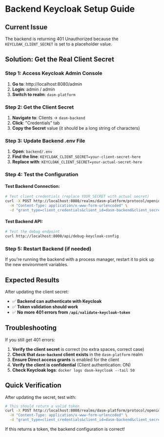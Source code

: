 # Backend Keycloak Setup Guide

## Current Issue
The backend is returning 401 Unauthorized because the `KEYCLOAK_CLIENT_SECRET` is set to a placeholder value.

## Solution: Get the Real Client Secret

### Step 1: Access Keycloak Admin Console
1. **Go to**: http://localhost:8080/admin
2. **Login**: admin / admin
3. **Switch to realm**: `dasm-platform`

### Step 2: Get the Client Secret
1. **Navigate to**: Clients → `dasm-backend`
2. **Click**: "Credentials" tab
3. **Copy the Secret** value (it should be a long string of characters)

### Step 3: Update Backend .env File
1. **Open**: `backend/.env`
2. **Find the line**: `KEYCLOAK_CLIENT_SECRET=your-client-secret-here`
3. **Replace with**: `KEYCLOAK_CLIENT_SECRET=your-actual-secret-here`

### Step 4: Test the Configuration

#### **Test Backend Connection:**
```bash
# Test client credentials (replace YOUR_SECRET with actual secret)
curl -X POST http://localhost:8080/realms/dasm-platform/protocol/openid-connect/token \
  -H "Content-Type: application/x-www-form-urlencoded" \
  -d "grant_type=client_credentials&client_id=dasm-backend&client_secret=YOUR_SECRET"
```

#### **Test Backend API:**
```bash
# Test the debug endpoint
curl http://localhost:8000/api/debug-keycloak-config
```

### Step 5: Restart Backend (if needed)
If you're running the backend with a process manager, restart it to pick up the new environment variables.

## Expected Results
After updating the client secret:
- ✅ **Backend can authenticate with Keycloak**
- ✅ **Token validation should work**
- ✅ **No more 401 errors from `/api/validate-keycloak-token`**

## Troubleshooting
If you still get 401 errors:
1. **Verify the client secret** is correct (no extra spaces, correct case)
2. **Check that `dasm-backend` client exists** in the `dasm-platform` realm
3. **Ensure Direct access grants** is enabled for the client
4. **Verify the client is confidential** (Client authentication: ON)
5. **Check Keycloak logs**: `docker logs dasm-keycloak --tail 50`

## Quick Verification
After updating the secret, test with:
```bash
# This should return a valid token
curl -X POST http://localhost:8080/realms/dasm-platform/protocol/openid-connect/token \
  -H "Content-Type: application/x-www-form-urlencoded" \
  -d "grant_type=client_credentials&client_id=dasm-backend&client_secret=YOUR_ACTUAL_SECRET"
```

If this returns a token, the backend configuration is correct!
